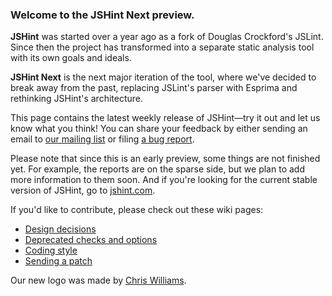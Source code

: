 ### Welcome to the JSHint Next preview.

**JSHint** was started over a year ago as a fork of Douglas Crockford's JSLint.
Since then the project has transformed into a separate static analysis tool
with its own goals and ideals.

**JSHint Next** is the next major iteration of the tool, where we've decided to
break away from the past, replacing JSLint's parser with Esprima and rethinking
JSHint's architecture.

This page contains the latest weekly release of JSHint&mdash;try it out and let us
know what you think! You can share your feedback by either sending an email to
[our mailing list](http://groups.google.com/group/jshint/) or filing
[a bug report](/bug/).

Please note that since this is an early preview, some things are not finished
yet. For example, the reports are on the sparse side, but we plan to add more
information to them soon. And if you're looking for the current stable version
of JSHint, go to [jshint.com](http://www.jshint.com/).

If you'd like to contribute, please check out these wiki pages:

 * [Design decisions](https://github.com/jshint/jshint-next/wiki/Design)
 * [Deprecated checks and options](https://github.com/jshint/jshint-next/wiki/Deprecated-checks-and-options)
 * [Coding style](https://github.com/jshint/jshint-next/wiki/Coding-style)
 * [Sending a patch](https://github.com/jshint/jshint-next/wiki/Sending-a-patch)

Our new logo was made by [Chris Williams](http://www.voodootikigod.com/).

